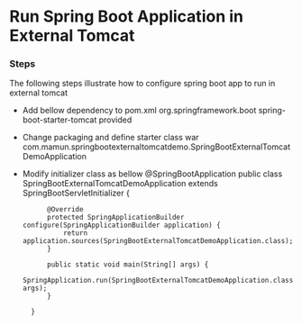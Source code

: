 # Run Spring Boot Application in External Tomcat

### Steps
The following steps illustrate how to configure spring boot app to run in external tomcat

* Add bellow dependency to pom.xml
	<dependency>
		<groupId>org.springframework.boot</groupId>
		<artifactId>spring-boot-starter-tomcat</artifactId>
		<scope>provided</scope>
	</dependency>

* Change packaging and define starter class
	<properties>
		  <packaging>war</packaging>
		  <start-class>com.mamun.springbootexternaltomcatdemo.SpringBootExternalTomcatDemoApplication</start-class>
	</properties>
	
* Modify initializer class as bellow
		@SpringBootApplication
		public class SpringBootExternalTomcatDemoApplication extends SpringBootServletInitializer {

			@Override
			protected SpringApplicationBuilder configure(SpringApplicationBuilder application) {
				return application.sources(SpringBootExternalTomcatDemoApplication.class);
			}
			
			public static void main(String[] args) {
				SpringApplication.run(SpringBootExternalTomcatDemoApplication.class, args);
			}

		}
		
